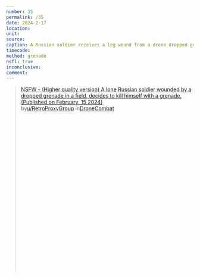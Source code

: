 ```yaml
---
number: 35
permalink: /35
date: 2024-2-17
location: 
unit:
source: 
caption: A Russian soldier receives a leg wound from a drone dropped grenade. Immediately kills himself by putting a grenade underneath his vest
timecode:
method: grenade
nsfl: true
inconclusive:
comment:
---
```

<blockquote class="reddit-embed-bq" style="height:500px" data-embed-height="586"><a href="https://www.reddit.com/r/DroneCombat/comments/1ata1dl/nsfw_higher_quality_version_a_lone_russian/">NSFW - (Higher quality version) A lone Russian soldier wounded by a dropped grenade in a field, decides to kill himself with a grenade. (Published on February, 15 2024)</a><br> by<a href="https://www.reddit.com/user/RetroProxyGroup/">u/RetroProxyGroup</a> in<a href="https://www.reddit.com/r/DroneCombat/">DroneCombat</a></blockquote><script async="" src="https://embed.reddit.com/widgets.js" charset="UTF-8"></script>